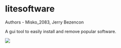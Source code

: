 litesoftware
================

Authors - Misko_2083, Jerry Bezencon

A gui tool to easily install and remove popular software.

![](http://i.imgur.com/BVqWpmh.png)
